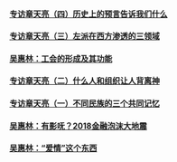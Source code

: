 #### [专访章天亮（四）历史上的预言告诉我们什么](../pages/nsc423/n10083606.md)
#### [专访章天亮（三）左派在西方渗透的三领域](../pages/nsc423/n10081115.md)
#### [吴惠林：工会的形成及其功能](../pages/nsc423/n10080633.md)
#### [专访章天亮（二）什么人和组织让人背离神](../pages/nsc423/n10076637.md)
#### [专访章天亮（一）不同民族的三个共同记忆](../pages/nsc423/n10074188.md)
#### [吴惠林：有影呒？2018金融泡沫大地震](../pages/nsc423/n10040534.md)
#### [吴惠林：“爱情”这个东西](../pages/nsc423/n10019423.md)
